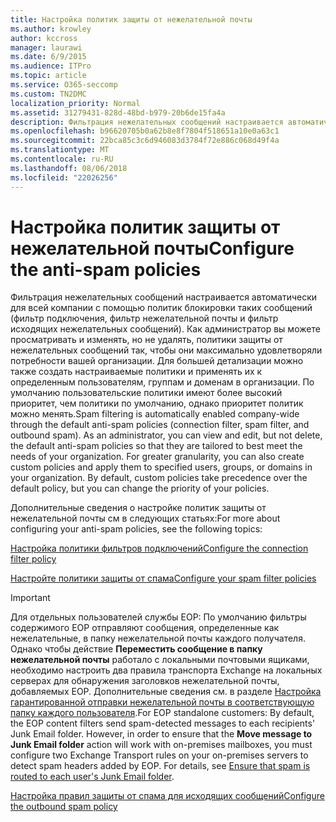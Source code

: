 ```yaml
---
title: Настройка политик защиты от нежелательной почты
ms.author: krowley
author: kccross
manager: laurawi
ms.date: 6/9/2015
ms.audience: ITPro
ms.topic: article
ms.service: O365-seccomp
ms.custom: TN2DMC
localization_priority: Normal
ms.assetid: 31279431-828d-48bd-b979-20b6de15fa4a
description: Фильтрация нежелательных сообщений настраивается автоматически для всей компании с помощью политик блокировки таких сообщений (фильтр подключения, фильтр нежелательной почты и фильтр исходящих нежелательных сообщений). Как администратор вы можете просматривать и изменять, но не удалять, политики защиты от нежелательных сообщений так, чтобы они максимально удовлетворяли потребности вашей организации. Для большей детализации можно также создать настраиваемые политики и применять их к определенным пользователям, группам и доменам в организации. По умолчанию пользовательские политики имеют более высокий приоритет, чем политики по умолчанию, однако приоритет политик можно менять.
ms.openlocfilehash: b96620705b0a62b8e8f7804f518651a10e0a63c1
ms.sourcegitcommit: 22bca85c3c6d946083d3784f72e886c068d49f4a
ms.translationtype: MT
ms.contentlocale: ru-RU
ms.lasthandoff: 08/06/2018
ms.locfileid: "22026256"
---
```

# <a name="configure-the-anti-spam-policies"></a><span data-ttu-id="31b71-106">Настройка политик защиты от нежелательной почты</span><span class="sxs-lookup"><span data-stu-id="31b71-106">Configure the anti-spam policies</span></span>

<span data-ttu-id="31b71-p102">Фильтрация нежелательных сообщений настраивается автоматически для всей компании с помощью политик блокировки таких сообщений (фильтр подключения, фильтр нежелательной почты и фильтр исходящих нежелательных сообщений). Как администратор вы можете просматривать и изменять, но не удалять, политики защиты от нежелательных сообщений так, чтобы они максимально удовлетворяли потребности вашей организации. Для большей детализации можно также создать настраиваемые политики и применять их к определенным пользователям, группам и доменам в организации. По умолчанию пользовательские политики имеют более высокий приоритет, чем политики по умолчанию, однако приоритет политик можно менять.</span><span class="sxs-lookup"><span data-stu-id="31b71-p102">Spam filtering is automatically enabled company-wide through the default anti-spam policies (connection filter, spam filter, and outbound spam). As an administrator, you can view and edit, but not delete, the default anti-spam policies so that they are tailored to best meet the needs of your organization. For greater granularity, you can also create custom policies and apply them to specified users, groups, or domains in your organization. By default, custom policies take precedence over the default policy, but you can change the priority of your policies.</span></span> 
  
<span data-ttu-id="31b71-111">Дополнительные сведения о настройке политик защиты от нежелательной почты см в следующих статьях:</span><span class="sxs-lookup"><span data-stu-id="31b71-111">For more about configuring your anti-spam policies, see the following topics:</span></span>
  
[<span data-ttu-id="31b71-112">Настройка политики фильтров подключений</span><span class="sxs-lookup"><span data-stu-id="31b71-112">Configure the connection filter policy</span></span>](configure-the-connection-filter-policy.md)
  
[<span data-ttu-id="31b71-113">Настройте политики защиты от спама</span><span class="sxs-lookup"><span data-stu-id="31b71-113">Configure your spam filter policies</span></span>](configure-your-spam-filter-policies.md)
  
> [!IMPORTANT]
> <span data-ttu-id="31b71-p103">Для отдельных пользователей службы EOP: По умолчанию фильтры содержимого EOP отправляют сообщения, определенные как нежелательные, в папку нежелательной почты каждого получателя. Однако чтобы действие **Переместить сообщение в папку нежелательной почты** работало с локальными почтовыми ящиками, необходимо настроить два правила транспорта Exchange на локальных серверах для обнаружения заголовков нежелательной почты, добавляемых EOP. Дополнительные сведения см. в разделе [Настройка гарантированной отправки нежелательной почты в соответствующую папку каждого пользователя](ensure-that-spam-is-routed-to-each-user-s-junk-email-folder.md).</span><span class="sxs-lookup"><span data-stu-id="31b71-p103">For EOP standalone customers: By default, the EOP content filters send spam-detected messages to each recipients' Junk Email folder. However, in order to ensure that the **Move message to Junk Email folder** action will work with on-premises mailboxes, you must configure two Exchange Transport rules on your on-premises servers to detect spam headers added by EOP. For details, see [Ensure that spam is routed to each user's Junk Email folder](ensure-that-spam-is-routed-to-each-user-s-junk-email-folder.md).</span></span> 
  
[<span data-ttu-id="31b71-117">Настройка правил защиты от спама для исходящих сообщений</span><span class="sxs-lookup"><span data-stu-id="31b71-117">Configure the outbound spam policy</span></span>](configure-the-outbound-spam-policy.md)
  

